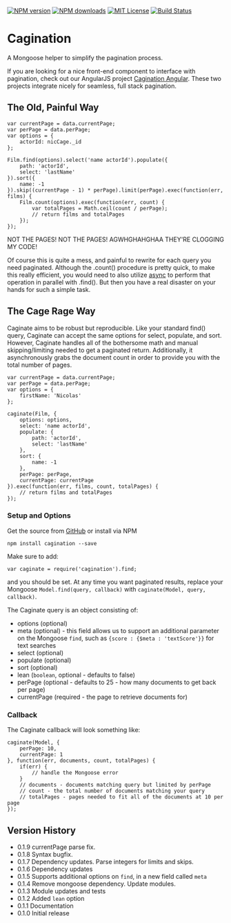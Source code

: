 [![NPM version][npm-version-image]][npm-url] [![NPM downloads][npm-downloads-image]][npm-url] [![MIT License][license-image]][license-url] [![Build Status][travis-image]][travis-url]

# Cagination

A Mongoose helper to simplify the pagination process.

If you are looking for a nice front-end component to interface with pagination, check out our AngularJS project [Cagination Angular](https://github.com/hemphillcc/cagination-angular). These two projects integrate nicely for seamless, full stack pagination.

## The Old, Painful Way

    var currentPage = data.currentPage;
    var perPage = data.perPage;
    var options = {
        actorId: nicCage._id
    };

    Film.find(options).select('name actorId').populate({
        path: 'actorId',
        select: 'lastName'
    }).sort({
        name: -1
    }).skip((currentPage - 1) * perPage).limit(perPage).exec(function(err, films) {
        Film.count(options).exec(function(err, count) {
            var totalPages = Math.ceil(count / perPage);
            // return films and totalPages
        });
    });

    
NOT THE PAGES! NOT THE PAGES! AGWHGHAHGHAA THEY'RE CLOGGING MY CODE!
    
Of course this is quite a mess, and painful to rewrite for each query you need paginated. Although the .count() procedure is pretty quick, to make this really efficient, you would need to also utilize [async](https://github.com/caolan/async) to perform that operation in parallel with .find(). But then you have a real disaster on your hands for such a simple task.

## The Cage Rage Way

Caginate aims to be robust but reproducible. Like your standard find() query, Caginate can accept the same options for select, populate, and sort. However, Caginate handles all of the bothersome math and manual skipping/limiting needed to get a paginated return. Additionally, it asynchronously grabs the document count in order to provide you with the total number of pages.

    var currentPage = data.currentPage;
    var perPage = data.perPage;
    var options = {
        firstName: 'Nicolas'
    };

    caginate(Film, {
        options: options,
        select: 'name actorId',
        populate: {
            path: 'actorId',
            select: 'lastName'
        },
        sort: {
            name: -1
        },
        perPage: perPage,
        currentPage: currentPage
    }).exec(function(err, films, count, totalPages) {
        // return films and totalPages
    });

### Setup and Options

Get the source from [GitHub](https://github.com/hemphillcc/cagination) or install via NPM

    npm install cagination --save

Make sure to add:

    var caginate = require('cagination').find;
    
and you should be set. At any time you want paginated results, replace your Mongoose ``Model.find(query, callback)`` with ``caginate(Model, query, callback)``.

The Caginate query is an object consisting of:

* options (optional)
* meta (optional) - this field allows us to support an additional parameter on the Mongoose ``find``, such as ``{score : {$meta : 'textScore'}}`` for text searches
* select (optional)
* populate (optional)
* sort (optional)
* lean (``boolean``, optional - defaults to false)
* perPage (optional - defaults to 25 - how many documents to get back per page)
* currentPage (required - the page to retrieve documents for)

### Callback

The Caginate callback will look something like:

    caginate(Model, {
        perPage: 10,
        currentPage: 1
    }, function(err, documents, count, totalPages) {
        if(err) {
            // handle the Mongoose error
        }
        // documents - documents matching query but limited by perPage
        // count - the total number of documents matching your query
        // totalPages - pages needed to fit all of the documents at 10 per page
    });

## Version History

* 0.1.9 currentPage parse fix.
* 0.1.8 Syntax bugfix.
* 0.1.7 Dependency updates. Parse integers for limits and skips.
* 0.1.6 Dependency updates
* 0.1.5 Supports additional options on ``find``, in a new field called ``meta``
* 0.1.4 Remove mongoose dependency. Update modules.
* 0.1.3 Module updates and tests
* 0.1.2 Added ``lean`` option
* 0.1.1 Documentation
* 0.1.0 Initial release

[license-image]: http://img.shields.io/badge/license-MIT-blue.svg?style=flat-square
[license-url]: https://github.com/hemphillcc/cagination/blob/master/LICENSE

[npm-version-image]: http://img.shields.io/npm/v/cagination.svg?style=flat-square
[npm-downloads-image]: http://img.shields.io/npm/dm/cagination.svg?style=flat-square
[npm-url]: https://npmjs.org/package/cagination

[travis-image]: http://img.shields.io/travis/hemphillcc/cagination.svg?style=flat-square
[travis-url]: http://travis-ci.org/hemphillcc/cagination